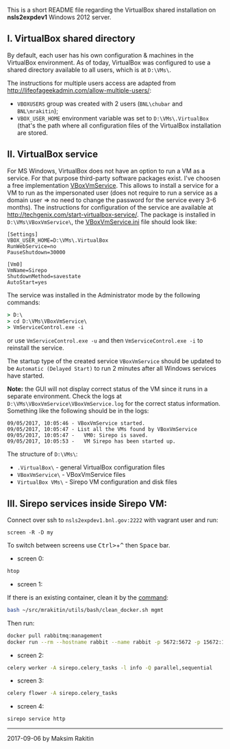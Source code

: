 This is a short README file regarding the VirtualBox shared installation on
**nsls2expdev1** Windows 2012 server.

I. VirtualBox shared directory
--
By default, each user has his own configuration & machines in the VirtualBox 
environment. As of today, VirtualBox was configured to use a shared directory
available to all users, which is at `D:\VMs\`.

The instructions for multiple users access are adapted from
http://lifeofageekadmin.com/allow-multiple-users/:
- `VBOXUSERS` group was created with 2 users (`BNL\chubar` and `BNL\mrakitin`);
- `VBOX_USER_HOME` environment variable was set to `D:\VMs\.VirtualBox` (that's
  the path where all configuration files of the VirtualBox installation are
  stored.

II. VirtualBox service
--
For MS Windows, VirtualBox does not have an option to run a VM as a service. For
that purpose third-party software packages exist. I've choosen a free 
implementation [VBoxVmService](http://vboxvmservice.sourceforge.net/). This
allows to install a service for a VM to run as the impersonated user (does not
require to run a service as a domain user => no need to change the password for
the service every 3-6 months). The instructions for configuration of the service
are available at http://techgenix.com/start-virtualbox-service/. The package is
installed in `D:\VMs\VBoxVmService\`, the [VBoxVmService.ini](VBoxVmService.ini) file should look like:
```
[Settings]
VBOX_USER_HOME=D:\VMs\.VirtualBox
RunWebService=no
PauseShutdown=30000

[Vm0]
VmName=Sirepo
ShutdownMethod=savestate
AutoStart=yes
```

The service was installed in the Administrator mode by the following commands:
```bat
> D:\
> cd D:\VMs\VBoxVmService\
> VmServiceControl.exe -i
```
or use `VmServiceControl.exe -u` and then `VmServiceControl.exe -i` to reinstall the service.

The startup type of the created service `VBoxVmService` should be updated to be 
`Automatic (Delayed Start)` to run 2 minutes after all Windows services have
started.

**Note:** the GUI will not display correct status of the VM since it runs in a
separate environment. Check the logs at `D:\VMs\VBoxVmService\VBoxVmService.log` 
for the correct status information. Something like the following should be in
the logs:
```
09/05/2017, 10:05:46 - VBoxVmService started.
09/05/2017, 10:05:47 - List all the VMs found by VBoxVmService
09/05/2017, 10:05:47 -   VM0: Sirepo is saved.
09/05/2017, 10:05:53 -   VM Sirepo has been started up.
```

The structure of `D:\VMs\`:
- `.VirtualBox\`    - general VirtualBox configuration files
- `VBoxVmService\`  - VBoxVmService files
- `VirtualBox VMs\` - Sirepo VM configuration and disk files

III. Sirepo services inside Sirepo VM:
--
Connect over ssh to `nsls2expdev1.bnl.gov:2222` with vagrant user and run:
```
screen -R -D my
```
To switch between screens use <kbd>Ctrl></kbd>+<kbd>^</kbd> then <kbd>Space</kbd> bar.

- screen 0:
```bash
htop
```

- screen 1:

If there is an existing container, clean it by the [command](https://github.com/mrakitin/utils/blob/master/bash/clean_docker.sh):
```bash
bash ~/src/mrakitin/utils/bash/clean_docker.sh mgmt
```
Then run:
```bash
docker pull rabbitmq:management
docker run --rm --hostname rabbit --name rabbit -p 5672:5672 -p 15672:15672 rabbitmq:management
```

- screen 2:
```bash
celery worker -A sirepo.celery_tasks -l info -Q parallel,sequential
```

- screen 3:
```bash
celery flower -A sirepo.celery_tasks
```

- screen 4:
```bash
sirepo service http
```

---
2017-09-06 by Maksim Rakitin

